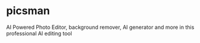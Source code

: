# picsman
AI Powered Photo Editor, background remover, AI generator and more in this professional AI editing tool
